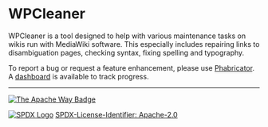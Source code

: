 
# WPCleaner
WPCleaner is a tool designed to help with various maintenance tasks on wikis run with MediaWiki software.
This especially includes repairing links to disambiguation pages, checking syntax, fixing spelling and typography.

To report a bug or request a feature enhancement, please use [Phabricator](https://phabricator.wikimedia.org/maniphest/task/edit/form/1/?projects=WPCleaner).
A [dashboard](https://phabricator.wikimedia.org/project/board/4842/) is available to track progress.

---

[![The Apache Way Badge](https://user-images.githubusercontent.com/15098724/67586042-964c7100-f705-11e9-87d2-c1959500b578.png)](http://www.apache.org/licenses/LICENSE-2.0)

[![SPDX Logo](https://user-images.githubusercontent.com/15098724/57586996-dc44ae00-74b2-11e9-92a4-8ad1b6d81d0a.png)](https://spdx.org/) [SPDX-License-Identifier: Apache-2.0](https://spdx.org/licenses/Apache-2.0.html)
